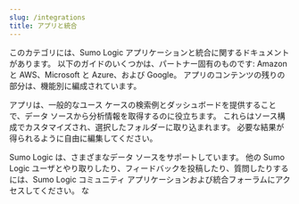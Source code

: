 ```yaml
---
slug: /integrations
title: アプリと統合
---
```


このカテゴリには、Sumo Logic アプリケーションと統合に関するドキュメントがあります。 以下のガイドのいくつかは、パートナー固有のものです: Amazon と AWS、Microsoft と Azure、および Google。 アプリのコンテンツの残りの部分は、機能別に編成されています。

アプリは、一般的なユース ケースの検索例とダッシュボードを提供することで、データ ソースから分析情報を取得するのに役立ちます。 これらはソース構成でカスタマイズされ、選択したフォルダーに取り込まれます。 必要な結果が得られるように自由に編集してください。

Sumo Logic は、さまざまなデータ ソースをサポートしています。 他の Sumo Logic ユーザとやり取りしたり、フィードバックを投稿したり、質問したりするには、Sumo Logic コミュニティ アプリケーションおよび統合フォーラムにアクセスしてください。 な
